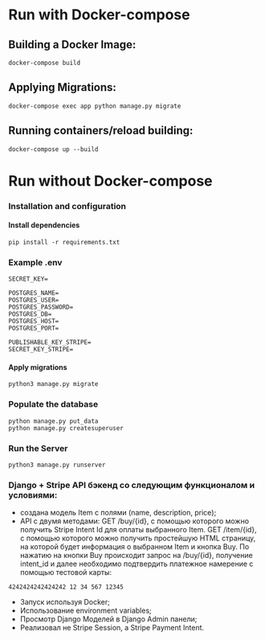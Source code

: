 # Run with Docker-compose
## Building a Docker Image:
```shell
docker-compose build
```

## Applying Migrations:
```shell
docker-compose exec app python manage.py migrate
```

## Running containers/reload building:
```shell
docker-compose up --build
```

# Run without Docker-compose 
### Installation and configuration
#### Install dependencies

```shell
pip install -r requirements.txt
```
### Example .env

```shell
SECRET_KEY=

POSTGRES_NAME=
POSTGRES_USER=
POSTGRES_PASSWORD=
POSTGRES_DB=
POSTGRES_HOST=
POSTGRES_PORT=

PUBLISHABLE_KEY_STRIPE=
SECRET_KEY_STRIPE=
```
#### Apply migrations

```shell
python3 manage.py migrate
```

### Populate the database

```shell
python manage.py put_data
python manage.py createsuperuser
```

### Run the Server

```shell
python3 manage.py runserver
```

### Django + Stripe API бэкенд со следующим функционалом и условиями:

- создана модель Item с полями (name, description, price); 
- API с двумя методами:
    GET /buy/{id}, c помощью которого можно получить Stripe Intent Id для оплаты выбранного Item. 
    GET /item/{id}, c помощью которого можно получить простейшую HTML страницу, на которой будет информация о выбранном 
        Item и кнопка Buy. По нажатию на кнопки Buy  происходит запрос на /buy/{id}, получение intent_id и 
        далее необходимо подтвердить платежное намерение с помощью тестовой карты:

```shell
4242424242424242 12 34 567 12345
```

- Запуск используя Docker;
- Использование environment variables;
- Просмотр Django Моделей в Django Admin панели;
- Реализовал не Stripe Session, а Stripe Payment Intent.
